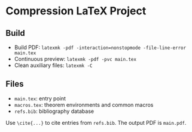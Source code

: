 # Compression LaTeX Project

## Build
- Build PDF: `latexmk -pdf -interaction=nonstopmode -file-line-error main.tex`
- Continuous preview: `latexmk -pdf -pvc main.tex`
- Clean auxiliary files: `latexmk -C`

## Files
- `main.tex`: entry point
- `macros.tex`: theorem environments and common macros
- `refs.bib`: bibliography database

Use `\cite{...}` to cite entries from `refs.bib`. The output PDF is `main.pdf`.
